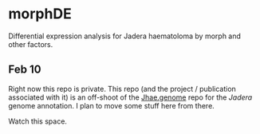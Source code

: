 # morphDE
Differential expression analysis for Jadera haematoloma by morph and other factors.



## Feb 10

Right now this repo is private. This repo (and the project / publication associated with it) is an off-shoot of the [Jhae.genome](https://github.com/aphanotus/Jhae.genome) repo for the *Jadera* genome annotation.  I plan to move some stuff here from there. 

Watch this space.

